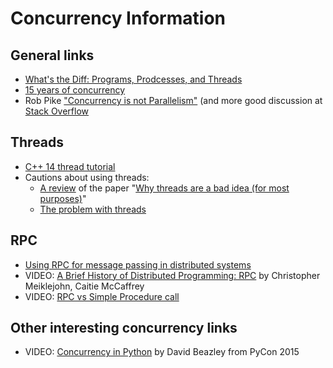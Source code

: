 # Concurrency Information

## General links

- [What's the Diff: Programs, Prodcesses, and Threads](https://www.backblaze.com/blog/whats-the-diff-programs-processes-and-threads/)
- [15 years of concurrency](http://joeduffyblog.com/2016/11/30/15-years-of-concurrency/)
- Rob Pike ["Concurrency is not Parallelism"](https://blog.golang.org/concurrency-is-not-parallelism) (and more good discussion at [Stack Overflow](https://stackoverflow.com/questions/11700953/concurrency-is-not-parallelism)

## Threads

- [C++ 14 thread tutorial](https://hackernoon.com/learn-c-multi-threading-in-5-minutes-8b881c92941f?gi=7e41eebced8d)
- Cautions about using threads:
  - [A review](https://blog.acolyer.org/2014/12/09/why-threads-are-a-bad-idea/) of the paper "[Why threads are a bad idea (for most purposes)](http://web.stanford.edu/~ouster/cgi-bin/papers/threads.pdf)"
  - [The problem with threads](https://www2.eecs.berkeley.edu/Pubs/TechRpts/2006/EECS-2006-1.pdf)

## RPC

- [Using RPC for message passing in distributed systems](https://haisum.github.io/2015/10/12/rpc-for-message-passing-in-distributed-systems/)
- VIDEO: [A Brief History of Distributed Programming: RPC](https://www.youtube.com/watch?v=aDWZyYHj2XM) by Christopher Meiklejohn, Caitie McCaffrey
- VIDEO: [RPC vs Simple Procedure call](https://www.youtube.com/watch?v=gr7oaiUsxSU)

## Other interesting concurrency links

- VIDEO: [Concurrency in Python](https://www.youtube.com/watch?v=MCs5OvhV9S4) by David Beazley from PyCon 2015
